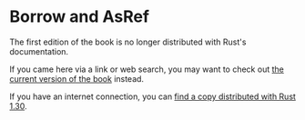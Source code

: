 # Borrow and AsRef

The first edition of the book is no longer distributed with Rust's documentation.

If you came here via a link or web search, you may want to check out [the current version of the book](../ch15-00-smart-pointers.html) instead.

If you have an internet connection, you can [find a copy distributed with Rust 1.30](https://doc.rust-lang.org/1.30.0/book/first-edition/borrow-and-asref.html).
